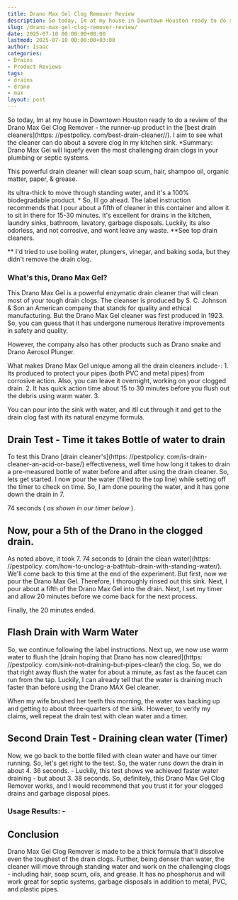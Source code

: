 ```yaml
---
title: Drano Max Gel Clog Remover Review
description: So today, Im at my house in Downtown Houston ready to do a review of the Drano Max Gel Clog Remover - the runner-up product in the best drain cleaners .
slug: /drano-max-gel-clog-remover-review/
date: 2025-07-10 00:00:00+00:00
lastmod: 2025-07-10 00:00:00+03:00
author: Isaac
categories:
- Drains
- Product Reviews
tags:
- drains
- drano
- max
layout: post
---
```


So today, Im at my house in Downtown Houston ready to do a review of the Drano Max Gel Clog Remover - the runner-up product in the [best drain cleaners](https: //pestpolicy. com/best-drain-cleaner//). I aim to see what the cleaner can do about a severe clog in my kitchen sink. *Summary: Drano Max Gel will liquefy even the most challenging drain clogs in your plumbing or septic systems.

This powerful drain cleaner will clean soap scum, hair, shampoo oil, organic matter, paper, & grease.

Its ultra-thick to move through standing water, and it's a 100% biodegradable product. * So, Ill go ahead. The label instruction recommends that I pour about a fifth of cleaner in this container and allow it to sit in there for 15-30 minutes. It's excellent for drains in the kitchen, laundry sinks, bathroom, lavatory, garbage disposals. Luckily, its also odorless, and not corrosive, and wont leave any waste. **See top drain cleaners.

** I'd tried to use boiling water, plungers, vinegar, and baking soda, but they didn't remove the drain clog.

###  What's this, Drano Max Gel?

This Drano Max Gel is a powerful enzymatic drain cleaner that will clean most of your tough drain clogs. The cleanser is produced by S. C. Johnson & Son an American company that stands for quality and ethical manufacturing. But the Drano Max Gel cleaner was first produced in 1923. So, you can guess that it has undergone numerous iterative improvements in safety and quality.

However, the company also has other products such as Drano snake and Drano Aerosol Plunger.

What makes Drano Max Gel unique among all the drain cleaners include-: 1. Its produced to protect your pipes (both PVC and metal pipes) from corrosive action. Also, you can leave it overnight, working on your clogged drain. 2. It has quick action time about 15 to 30 minutes before you flush out the debris using warm water. 3.

You can pour into the sink with water, and itll cut through it and get to the drain clog fast with its natural enzyme formula.

##  Drain Test - Time it takes Bottle of water to drain

To test this Drano [drain cleaner's](https: //pestpolicy. com/is-drain-cleaner-an-acid-or-base/) effectiveness, well time how long it takes to drain a pre-measured bottle of water before and after using the drain cleaner. So, lets get started. I now pour the water (filled to the top line) while setting off the timer to check on time. So, I am done pouring the water, and it has gone down the drain in 7.

74 seconds ( *as shown in our timer below* ).

##  Now, pour a 5th of the Drano in the clogged drain.

As noted above, it took 7. 74 seconds to [drain the clean water](https: //pestpolicy. com/how-to-unclog-a-bathtub-drain-with-standing-water/). We'll come back to this time at the end of the experiment. But first, now we pour the Drano Max Gel. Therefore, I thoroughly rinsed out this sink. Next, I pour about a fifth of the Drano Max Gel into the drain. Next, I set my timer and allow 20 minutes before we come back for the next process.

Finally, the 20 minutes ended.

##  Flash Drain with Warm Water

So, we continue following the label instructions. Next up, we now use warm water to flush the [drain hoping that Drano has now cleared](https: //pestpolicy. com/sink-not-draining-but-pipes-clear/) the clog. So, we do that right away flush the water for about a minute, as fast as the faucet can run from the tap. Luckily, I can already tell that the water is draining much faster than before using the Drano MAX Gel cleaner.

When my wife brushed her teeth this morning, the water was backing up and getting to about three-quarters of the sink. However, to verify my claims, well repeat the drain test with clean water and a timer.

##  Second Drain Test - Draining clean water (Timer)

Now, we go back to the bottle filled with clean water and have our timer running. So, let's get right to the test. So, the water runs down the drain in about 4. 36 seconds. - Luckily, this test shows we achieved faster water draining - but about 3. 38 seconds. So, definitely, this Drano Max Gel Clog Remover works, and I would recommend that you trust it for your clogged drains and garbage disposal pipes.

###  Usage Results: -

##  Conclusion

Drano Max Gel Clog Remover is made to be a thick formula that'll dissolve even the toughest of the drain clogs. Further, being denser than water, the cleaner will move through standing water and work on the challenging clogs - including hair, soap scum, oils, and grease. It has no phosphorus and will work great for septic systems, garbage disposals in addition to metal, PVC, and plastic pipes.
